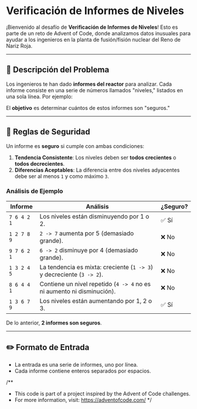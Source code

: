 # Verificación de Informes de Niveles 

¡Bienvenido al desafío de **Verificación de Informes de Niveles**! Esto es parte de un reto de Advent of Code, donde analizamos datos inusuales para ayudar a los ingenieros en la planta de fusión/fisión nuclear del Reno de Nariz Roja. 

---

## 📖 Descripción del Problema

Los ingenieros te han dado **informes del reactor** para analizar. Cada informe consiste en una serie de números llamados "niveles," listados en una sola línea. Por ejemplo:

El **objetivo** es determinar cuántos de estos informes son "seguros."

---

## 🚦 Reglas de Seguridad

Un informe es **seguro** si cumple con ambas condiciones:
1. **Tendencia Consistente**: Los niveles deben ser **todos crecientes** o **todos decrecientes**.
2. **Diferencias Aceptables**: La diferencia entre dos niveles adyacentes debe ser al menos `1` y como máximo `3`.

### Análisis de Ejemplo

| Informe        | Análisis                                                               | ¿Seguro? |
|----------------|------------------------------------------------------------------------|----------|
| `7 6 4 2 1`    | Los niveles están disminuyendo por 1 o 2.                              | ✅ Sí     |
| `1 2 7 8 9`    | `2 -> 7` aumenta por 5 (demasiado grande).                             | ❌ No     |
| `9 7 6 2 1`    | `6 -> 2` disminuye por 4 (demasiado grande).                           | ❌ No     |
| `1 3 2 4 5`    | La tendencia es mixta: creciente (`1 -> 3`) y decreciente (`3 -> 2`).  | ❌ No     |
| `8 6 4 4 1`    | Contiene un nivel repetido (`4 -> 4` no es ni aumento ni disminución). | ❌ No     |
| `1 3 6 7 9`    | Los niveles están aumentando por 1, 2 o 3.                             | ✅ Sí     |

De lo anterior, **2 informes son seguros**.

---

## ✏️ Formato de Entrada

- La entrada es una serie de informes, uno por línea.
- Cada informe contiene enteros separados por espacios.



/**
 * This code is part of a project inspired by the Advent of Code challenges.
 * For more information, visit: https://adventofcode.com/
 */
